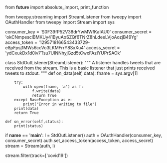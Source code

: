 from __future__ import absolute_import, print_function

from tweepy.streaming import StreamListener
from tweepy import OAuthHandler
from tweepy import Stream
import sys

consumer_key = 'S0F39fP52V38drYwMWfKaIAU0'
consumer_secret = 'okCNmpesclBMKUy41ByuAoSZQf6TNrZ8hLdeeLVjoAozjB49Yg'
access_token = '1295718166543433729-e8pFpsj1MWs6ccVo3LKMFrrY8SxXu4'
access_secret = 'ydCxukDx1d0iv7Tsu7UINNhyjGzd5tCwxFAzIYUPrSAOk'

class StdOutListener(StreamListener):
	""" A listener handles tweets that are received from the stream.
	This is a basic listener that just prints received tweets to stdout.
	"""
	def on_data(self, data):
		fname = sys.argv[1]
		
		try:
			with open(fname, 'a') as f:
				f.write(data)
				return True
		except BaseException as e:
			print("Error in writing to file")
		print(data)
		return True
		
	def on_error(self,status):
		print(status)
		
if __name__ == '__main__':
	l = StdOutListener()
	auth = OAuthHandler(consumer_key, consumer_secret)
	auth.set_access_token(access_token, access_secret)
	stream = Stream(auth, l)
	
stream.filter(track=['covid19'])
